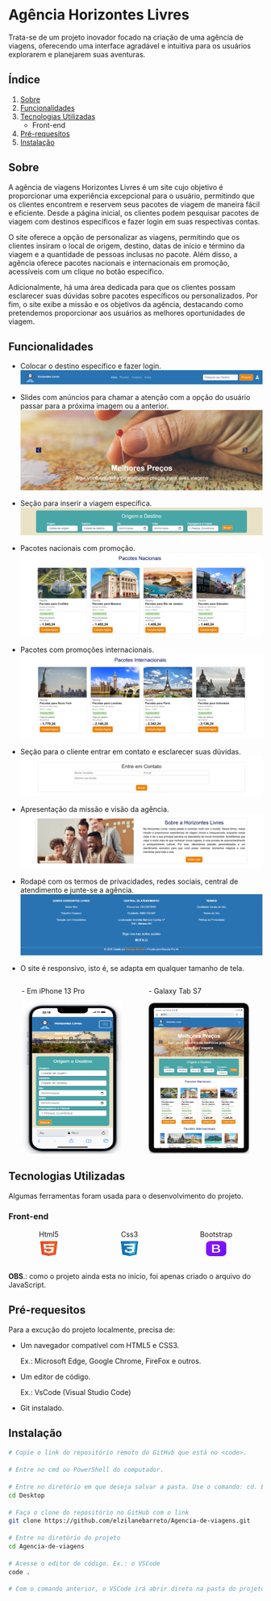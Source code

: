 # Agência Horizontes Livres 
 Trata-se de um projeto inovador focado na criação de uma agência de viagens, oferecendo uma interface agradável e intuitiva para os usuários explorarem e planejarem suas aventuras. 

## Índice
1. [Sobre](#sobre)
2. [Funcionalidades](#funcionalidades)
3. [Tecnologias Utilizadas](#tecnologias-utilizadas)
   - Front-end
4. [Pré-requesitos](#pré-requesitos)
5. [Instalação](#instalação)

## Sobre
A agência de viagens Horizontes Livres é um site cujo objetivo é proporcionar uma experiência excepcional para o usuário, permitindo que os clientes encontrem e reservem seus pacotes de viagem de maneira fácil e eficiente. Desde a página inicial, os clientes podem pesquisar pacotes de viagem com destinos específicos e fazer login em suas respectivas contas.

O site oferece a opção de personalizar as viagens, permitindo que os clientes insiram o local de origem, destino, datas de início e término da viagem e a quantidade de pessoas inclusas no pacote. Além disso, a agência oferece pacotes nacionais e internacionais em promoção, acessíveis com um clique no botão específico.

Adicionalmente, há uma área dedicada para que os clientes possam esclarecer suas dúvidas sobre pacotes específicos ou personalizados. Por fim, o site exibe a missão e os objetivos da agência, destacando como pretendemos proporcionar aos usuários as melhores oportunidades de viagem.

## Funcionalidades

- Colocar o destino específico e fazer login.
![alt text](./assets//imagens/img-site/image.png)

- Slides com anúncios para chamar a atenção com a opção do usuário passar para a próxima imagem ou a anterior. 
![alt text](./assets//imagens/img-site/image-2.png)

- Seção para inserir a viagem específica.
![alt text](./assets//imagens/img-site/image-3.png)

- Pacotes nacionais com promoção.
![alt text](./assets//imagens/img-site/image-4.png)

- Pacotes com promoções internacionais.
![alt text](./assets//imagens/img-site/image-5.png)

- Seção para o cliente entrar em contato e esclarecer suas dúvidas.
![alt text](./assets//imagens/img-site/image-6.png)

- Apresentação da missão e visão da agência.
![alt text](./assets//imagens/img-site/image-7.png)

- Rodapé com os termos de privacidades, redes sociais, central de atendimento e junte-se a agência.
![alt text](./assets//imagens/img-site/image-8.png)

- O site é responsivo, isto é, se adapta em qualquer tamanho de tela.

<div style="display: flex; justify-content: space-around;">
    <div>
        <p> - Em iPhone 13 Pro</p>
        <img src="./assets//imagens/img-site/image-9.png" alt="Descrição da imagem" width="200" height="300">
    </div>
    <div>
        <p> - Galaxy Tab S7</p>
        <img src="./assets//imagens/img-site/image-10.png" alt="Galaxy Tab S7" width="200" height="300">
    </div>
</div>
  
## Tecnologias Utilizadas

Algumas ferramentas foram usada para o desenvolvimento do projeto.

### Front-end

 <div style="display: flex; justify-content: space-around; flex-direction: row;">
    <div style="display: flex; flex-direction: column; align-items: center; gap: 5px">
        Html5
        <img align="center" height="30" width="40" src="https://raw.githubusercontent.com/devicons/devicon/master/icons/html5/html5-original.svg" alt="Html 5">
    </div>
    <div style="display: flex; flex-direction: column; align-items: center; gap: 5px">
        Css3
        <img align="center" height="30" width="40" src="https://raw.githubusercontent.com/devicons/devicon/master/icons/css3/css3-original.svg" alt="Css">
    </div>
    <div style="display: flex; flex-direction: column;align-items: center; gap: 5px">
        Bootstrap
        <img align="center" height="30" width="40" src="https://raw.githubusercontent.com/tandpfun/skill-icons/65dea6c4eaca7da319e552c09f4cf5a9a8dab2c8/icons/Bootstrap.svg" alt="Bootstrap">
    </div>
</div>
<br>

**OBS**.: como o projeto ainda esta no início, foi apenas criado o arquivo do JavaScript.

## Pré-requesitos
Para a excução do projeto localmente, precisa de:

- Um navegador compatível com HTML5 e CSS3.
    
    Ex.: Microsoft Edge, Google Chrome, FireFox e outros.
 
- Um editor de código.

    Ex.: VsCode (Visual Studio Code)

- Git instalado.


## Instalação

```bash
# Copie o link do repositório remoto do GitHub que está no <code>.

# Entre no cmd ou PowerShell do computador.

# Entre no diretório em que deseja salvar a pasta. Use o comando: cd. Ex.:
cd Desktop 

# Faça o clone do repositório no GitHub com o link
git clone https://github.com/elzilanebarreto/Agencia-de-viagens.git

# Entre no diretório do projeto
cd Agencia-de-viagens

# Acesse o editor de código. Ex.: o VSCode
code .

# Com o comando anterior, o VSCode irá abrir direto na pasta do projeto.

```